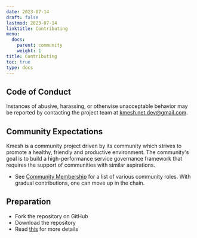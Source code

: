 ```yaml
---
date: 2023-07-14
draft: false
lastmod: 2023-07-14
linktitle: Contributing
menu:
  docs:
    parent: community
    weight: 1
title: Contributing
toc: true
type: docs
---
```

## Code of Conduct

Instances of abusive, harassing, or otherwise unacceptable behavior may be reported by contacting the project team at kmesh.net.dev@gmail.com.

## Community Expectations

Kmesh is a community project driven by its community which strives to promote a healthy, friendly and productive environment.
The community's goal is to build a high-performance service governance framework that requires the support of communities with similar aspirations.

- See [Community Membership](../membership) for a list of various community roles. With gradual contributions, one can move up in the chain.

## Preparation

- Fork the repository on GitHub
- Download the repository
- Read [this](https://github.com/kmesh-net/kmesh/blob/main/CONTRIBUTING.md) for more details
